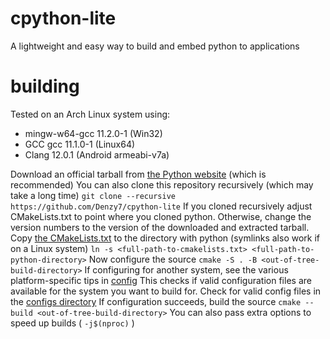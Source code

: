 # cpython-lite

A lightweight and easy way to build and embed python to applications
# building

Tested on an Arch Linux system using:
- mingw-w64-gcc 11.2.0-1 (Win32)
- GCC gcc 11.1.0-1 (Linux64)
- Clang 12.0.1 (Android armeabi-v7a)

Download an official tarball from [the Python website](https://www.python.org/downloads/source/) (which is recommended)
You can also clone this repository recursively (which may take a long time)
`git clone --recursive https://github.com/Denzy7/cpython-lite`
If you cloned recursively adjust CMakeLists.txt to point where you cloned python. Otherwise, change the version numbers to the version of the downloaded and extracted tarball.
Copy [the CMakeLists.txt](cmake-python/CMakeLists.txt) to the directory with python (symlinks also work if on a Linux system)
`ln -s <full-path-to-cmakelists.txt> <full-path-to-python-directory>`
Now configure the source
`cmake -S . -B <out-of-tree-build-directory>`
If configuring for another system, see the various platform-specific tips in [config](config)
This checks if valid configuration files are available for the system you want to build for. Check for valid config files in the [configs directory](config/)
If configuration succeeds, build the source
`cmake --build <out-of-tree-build-directory>`
You can also pass extra options to speed up builds ( `-j$(nproc)` )
